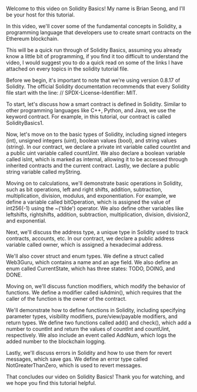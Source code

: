 Welcome to this video on Solidity Basics! My name is Brian Seong, and I'll be your host for this tutorial.

In this video, we'll cover some of the fundamental concepts in Solidity, a programming language that developers use to create smart contracts on the Ethereum blockchain.

This will be a quick run through of Solidity Basics, assuming you already know a little bit of programming, if you find it too difficult to understand the video, I would suggest you to do a quick read on some of the links I have attached on every topics in the solidity tutorial file.

Before we begin, it's important to note that we're using version 0.8.17 of Solidity. The official Solidity documentation recommends that every Solidity file start with the line: // SPDX-License-Identifier: MIT.

To start, let's discuss how a smart contract is defined in Solidity. Similar to other programming languages like C++, Python, and Java, we use the keyword contract. For example, in this tutorial, our contract is called SolidityBasics1.

Now, let's move on to the basic types of Solidity, including signed integers (int), unsigned integers (uint), boolean values (bool), and string values (string). In our contract, we declare a private int variable called countInt and a public uint variable called countUint. We also declare a boolean variable called isInt, which is marked as internal, allowing it to be accessed through inherited contracts and the current contract. Lastly, we declare a public string variable called myString.

Moving on to calculations, we'll demonstrate basic operations in Solidity, such as bit operations, left and right shifts, addition, subtraction, multiplication, division, modulus, and exponentiation. For example, we define a variable called bitOperation, which is assigned the value of int256(-1) using the ~('tilde') operator. We also define other variables like leftshifts, rightshifts, addition, subtraction, multiplication, division, division2, and exponential.

Next, we'll discuss the address type, a unique type in Solidity used to track contracts, accounts, etc. In our contract, we declare a public address variable called owner, which is assigned a hexadecimal address.

We'll also cover struct and enum types. We define a struct called Web3Guru, which contains a name and an age field. We also define an enum called CurrentState, which has three states: TODO, DOING, and DONE.

Moving on, we'll discuss function modifiers, which modify the behavior of functions. We define a modifier called isAdmin(), which requires that the caller of the function is the owner of the contract.

We'll demonstrate how to define functions in Solidity, including specifying parameter types, visibility modifiers, pure/view/payable modifiers, and return types. We define two functions called add() and check(), which add a number to countInt and return the values of countInt and countUint, respectively. We also include an event called AddNum, which logs the added number to the blockchain logging.

Lastly, we'll discuss errors in Solidity and how to use them for revert messages, which save gas. We define an error type called NotGreaterThanZero, which is used to revert messages.

That concludes our video on Solidity Basics! Thank you for watching, and we hope you find this tutorial helpful.